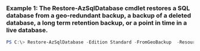 ### Example 1: The Restore-AzSqlDatabase cmdlet restores a SQL database from a geo-redundant backup, a backup of a deleted database, a long term retention backup, or a point in time in a live database.
```powershell
PS C:\> Restore-AzSqlDatabase -Edition Standard -FromGeoBackup  -ResourceGroupName $Database.ResourceGroupName -ResourceId $Database.ResourceID -ServerName $Database.ServerName -ServiceObjectiveName S2 -TargetDatabaseName RestoredDatabase
```

